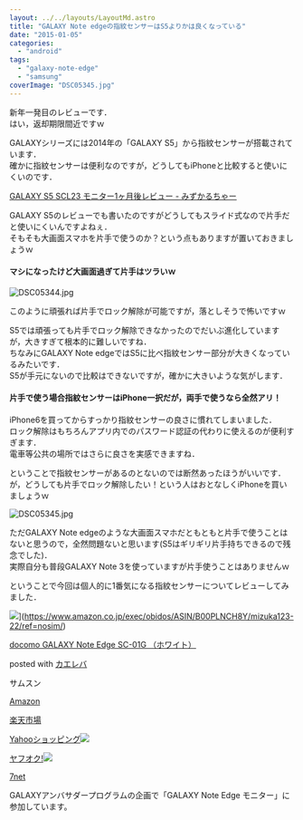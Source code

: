 ```yaml
---
layout: ../../layouts/LayoutMd.astro
title: "GALAXY Note edgeの指紋センサーはS5よりかは良くなっている"
date: "2015-01-05"
categories: 
  - "android"
tags: 
  - "galaxy-note-edge"
  - "samsung"
coverImage: "DSC05345.jpg"
---
```


新年一発目のレビューです．  
はい，返却期限間近ですｗ

GALAXYシリーズには2014年の「GALAXY S5」から指紋センサーが搭載されています．  
確かに指紋センサーは便利なのですが，どうしてもiPhoneと比較すると使いにくいのです．

[GALAXY S5 SCL23 モニター1ヶ月後レビュー \- みずかるちゃー](https://mizuka123.net/archive/5843/)

GALAXY S5のレビューでも書いたのですがどうしてもスライド式なので片手だと使いにくいんですよねぇ．  
そもそも大画面スマホを片手で使うのか？という点もありますが置いておきましょうｗ

#### マシになったけど大画面過ぎて片手はツラいｗ

![DSC05344.jpg](/archive/images/16179206806_f20c756e5c_b.jpg)
 
このように頑張れば片手でロック解除が可能ですが，落としそうで怖いですｗ

S5では頑張っても片手でロック解除できなかったのでだいぶ進化していますが，大きすぎて根本的に難しいですね．  
ちなみにGALAXY Note edgeではS5に比べ指紋センサー部分が大きくなっているみたいです．  
S5が手元にないので比較はできないですが，確かに大きいような気がします．

#### 片手で使う場合指紋センサーはiPhone一択だが，両手で使うなら全然アリ！

iPhone6を買ってからすっかり指紋センサーの良さに慣れてしまいました．  
ロック解除はもちろんアプリ内でのパスワード認証の代わりに使えるのが便利すぎます．  
電車等公共の場所ではさらに良さを実感できますね．

ということで指紋センサーがあるのとないのでは断然あったほうがいいです．  
が，どうしても片手でロック解除したい！という人はおとなしくiPhoneを買いましょうｗ

![DSC05345.jpg](/archive/images/16203184311_464cc8ded0_b.jpg)
 
ただGALAXY Note edgeのような大画面スマホだともともと片手で使うことはないと思うので，全然問題ないと思います(S5はギリギリ片手持ちできるので残念でした)．  
実際自分も普段GALAXY Note 3を使っていますが片手使うことはありませんｗ

ということで今回は個人的に1番気になる指紋センサーについてレビューしてみました．

![](/archive/images/2142OyOektL._SL160_.jpg)](https://www.amazon.co.jp/exec/obidos/ASIN/B00PLNCH8Y/mizuka123-22/ref=nosim/)

[docomo GALAXY Note Edge SC-01G （ホワイト）](https://www.amazon.co.jp/exec/obidos/ASIN/B00PLNCH8Y/mizuka123-22/ref=nosim/)

posted with [カエレバ](http://kaereba.com)

サムスン

[Amazon](http://www.amazon.co.jp/gp/search?keywords=docomo%20GALAXY%20Note%20Edge%20SC-01G%20%81i%83z%83%8F%83C%83g%81j&__mk_ja_JP=%83J%83%5E%83J%83i&tag=mizuka123-22 "アマゾン")

[楽天市場](http://hb.afl.rakuten.co.jp/hgc/032b53ee.4b34c5ee.0f4a541e.f440145e/?pc=http%3A%2F%2Fsearch.rakuten.co.jp%2Fsearch%2Fmall%2Fdocomo%2520GALAXY%2520Note%2520Edge%2520SC-01G%2520%25EF%25BC%2588%25E3%2583%259B%25E3%2583%25AF%25E3%2582%25A4%25E3%2583%2588%25EF%25BC%2589%2F-%2Ff.1-p.1-s.1-sf.0-st.A-v.2%3Fx%3D0%26scid%3Daf_ich_link_urltxt%26m%3Dhttp%3A%2F%2Fm.rakuten.co.jp%2F "楽天市場")

[Yahooショッピング![](//ad.jp.ap.valuecommerce.com/servlet/gifbanner?sid=3066752&pid=881990642)](//ck.jp.ap.valuecommerce.com/servlet/referral?sid=3066752&pid=881990642&vc_url=http%3A%2F%2Fshopping.search.yahoo.co.jp%2Fsearch%3FuIv%3Don%26ei%3DUTF-8%26tab_ex%3Dcommerce%26slider%3D0%26va%3Ddocomo%2520GALAXY%2520Note%2520Edge%2520SC-01G%2520%25EF%25BC%2588%25E3%2583%259B%25E3%2583%25AF%25E3%2582%25A4%25E3%2583%2588%25EF%25BC%2589 "Yahooショッピング")

[ヤフオク!![](//ad.jp.ap.valuecommerce.com/servlet/gifbanner?sid=3066752&pid=881990645)](//ck.jp.ap.valuecommerce.com/servlet/referral?sid=3066752&pid=881990645&vc_url=http%3A%2F%2Fauctions.search.yahoo.co.jp%2Fsearch%3Fvo%3D%26ve%3D%26auccat%3D0%26aucminprice%3D%26aucmaxprice%3D%26aucmin_bidorbuy_price%3D%26aucmax_bidorbuy_price%3D%26loc_cd%3D0%26abatch%3D0%26istatus%3D0%26filtered%3D1%26ei%3DUTF-8%26tab_ex%3Dcommerce%26va%3Ddocomo%2520GALAXY%2520Note%2520Edge%2520SC-01G%2520%25EF%25BC%2588%25E3%2583%259B%25E3%2583%25AF%25E3%2582%25A4%25E3%2583%2588%25EF%25BC%2589 "ヤフオク!")

[7net](//ck.jp.ap.valuecommerce.com/servlet/referral?sid=3066752&pid=881990643&vc_url=http%3A%2F%2Fwww.7netshopping.jp%2Fall%2Fsearch_result%2F-%2Fbprice%2Foff%2Fsort%2F0%2Fkword_in%2Fdocomo%2520GALAXY%2520Note%2520Edge%2520SC-01G%2520%25EF%25BC%2588%25E3%2583%259B%25E3%2583%25AF%25E3%2582%25A4%25E3%2583%2588%25EF%25BC%2589%2FallGoods%2Fon%2Fsubmit.x%2F30%2Fdisp_result%2F1%2Fsubmit.y%2F9%2Fprvlg%2Foff%2Fnobuy%2Fon%2FsetProduct%2Foff%2Foop%2Fon%2Fctgy%2Fall%2FfromKeywordSearch%2Ftrue "セブンネットショッピング")

GALAXYアンバサダープログラムの企画で「GALAXY Note Edge モニター」に参加しています。
